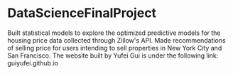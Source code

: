 # DataScienceFinalProject
Built statistical models to explore the optimized predictive models for the housing price data collected through Zillow's API. Made recommendations of selling price for users intending to sell properties in New York City and San Francisco. The website built by Yufei Gui is under the following link: guiyufei.github.io

